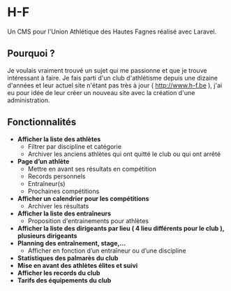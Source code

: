 # H-F
Un CMS pour l'Union Athlétique des Hautes Fagnes réalisé avec Laravel.

## Pourquoi ?
Je voulais vraiment trouvé un sujet qui me passionne et que je trouve intéressant à faire. Je fais parti d'un club d'athlétisme 
depuis une dizaine d'années et leur actuel site n'étant pas très à jour ( http://www.h-f.be ), j'ai eu pour idée de leur créer
un nouveau site avec la création d'une administration.

## Fonctionnalités

* __Afficher la liste des athlètes__
   * Filtrer par discipline et catégorie
   * Archiver les anciens athlètes qui ont quitté le club ou qui ont arrêté
* __Page d’un athlète__
   * Mettre en avant ses  résultats en compétition
   * Records personnels
   * Entraîneur(s)
   * Prochaines compétitions
* __Afficher un calendrier pour les compétitions__
   * Archiver les résultats
* __Afficher la liste des entraîneurs__
  * Proposition d'entrainements pour athlètes
* __Afficher la liste des dirigeants par lieu ( 4 lieu différents pour le club ), plusieurs dirigeants__
* __Planning des entraînement, stage,…__
  * Afficher en fonction d’un entraîneur ou d’une discipline
* __Statistiques des palmarès du club__
* __Mise en avant des athlètes élites et suivi__
* __Afficher les records du club__
* __Tarifs des équipements du club__
